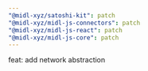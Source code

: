 ```yaml
---
"@midl-xyz/satoshi-kit": patch
"@midl-xyz/midl-js-connectors": patch
"@midl-xyz/midl-js-react": patch
"@midl-xyz/midl-js-core": patch
---
```


feat: add network abstraction

